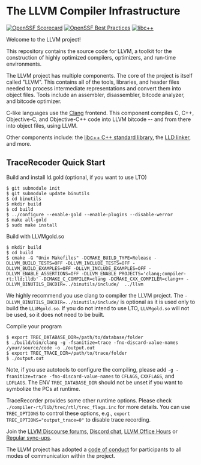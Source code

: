 # The LLVM Compiler Infrastructure

[![OpenSSF Scorecard](https://api.securityscorecards.dev/projects/github.com/llvm/llvm-project/badge)](https://securityscorecards.dev/viewer/?uri=github.com/llvm/llvm-project)
[![OpenSSF Best Practices](https://www.bestpractices.dev/projects/8273/badge)](https://www.bestpractices.dev/projects/8273)
[![libc++](https://github.com/llvm/llvm-project/actions/workflows/libcxx-build-and-test.yaml/badge.svg?branch=main&event=schedule)](https://github.com/llvm/llvm-project/actions/workflows/libcxx-build-and-test.yaml?query=event%3Aschedule)

Welcome to the LLVM project!

This repository contains the source code for LLVM, a toolkit for the
construction of highly optimized compilers, optimizers, and run-time
environments.

The LLVM project has multiple components. The core of the project is
itself called "LLVM". This contains all of the tools, libraries, and header
files needed to process intermediate representations and convert them into
object files. Tools include an assembler, disassembler, bitcode analyzer, and
bitcode optimizer.

C-like languages use the [Clang](http://clang.llvm.org/) frontend. This
component compiles C, C++, Objective-C, and Objective-C++ code into LLVM bitcode
-- and from there into object files, using LLVM.

Other components include:
the [libc++ C++ standard library](https://libcxx.llvm.org),
the [LLD linker](https://lld.llvm.org), and more.

## TraceRecoder Quick Start

Build and install ld.gold (optional, if you want to use LTO)
```
$ git submodule init
$ git submodule update binutils
$ cd binutils
$ mkdir build
$ cd build
$ ../configure --enable-gold --enable-plugins --disable-werror
$ make all-gold
$ sudo make install
```

Build with LLVMgold.so
```
$ mkdir build
$ cd build
$ cmake -G "Unix Makefiles" -DCMAKE_BUILD_TYPE=Release -DLLVM_BUILD_TESTS=OFF -DLLVM_INCLUDE_TESTS=OFF -DLLVM_BUILD_EXAMPLES=OFF -DLLVM_INCLUDE_EXAMPLES=OFF -DLLVM_ENABLE_ASSERTIONS=OFF -DLLVM_ENABLE_PROJECTS='clang;compiler-rt;lld;lldb' -DCMAKE_C_COMPILER=clang -DCMAKE_CXX_COMPILER=clang++ -DLLVM_BINUTILS_INCDIR=../binutils/include/  ../llvm 
```
We highly recommend you use clang to compiler the LLVM project. 
The `-DLLVM_BINUTILS_INCDIR=../binutils/include/` is optional as it is used only to build the `LLVMgold.so`. 
If you do not intend to use LTO, `LLVMgold.so` will not be used, so it does not need to be built.

Compile your program
```
$ export TREC_DATABASE_DIR=/path/to/database/folder
$ ./build/bin/clang -g -fsanitize=trace -fno-discard-value-names /your/source/code -o ./output.out
$ export TREC_TRACE_DIR=/path/to/trace/folder
$ ./output.out
```
Note, if you use autotools to configure the compiling, please add `-g -fsanitize=trace -fno-discard-value-names` to `CFLAGS`, `CXXFLAGS`, and `LDFLAGS`.
The ENV `TREC_DATABASE_DIR` should not be unset if you want to symbolize the PCs at runtime.

TraceRecorder provides some other runtime options.
Please check `./compiler-rt/lib/trec/rtl/trec_flags.inc` for more details.
You can use `TREC_OPTIONS` to control these options, e.g., `export TREC_OPTIONS="output_trace=0"` to disable trace recording.



Join the [LLVM Discourse forums](https://discourse.llvm.org/), [Discord
chat](https://discord.gg/xS7Z362),
[LLVM Office Hours](https://llvm.org/docs/GettingInvolved.html#office-hours) or
[Regular sync-ups](https://llvm.org/docs/GettingInvolved.html#online-sync-ups).

The LLVM project has adopted a [code of conduct](https://llvm.org/docs/CodeOfConduct.html) for
participants to all modes of communication within the project.
